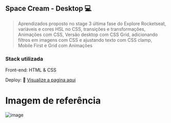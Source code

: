 ## Space Cream - Desktop 💻 


> Aprendizados proposto no stage 3 última fase do Explore Rocketseat, variáveis e cores HSL no CSS, transições e transformações, Animações com CSS, Versão desktop com CSS Grid, adicionando filtros em imagens com CSS e ajustando texto com CSS clamp, Mobile First e Grid com Animações


<h3>Stack utilizada</h3>

Front-end: HTML & CSS

Deploy: 🔗 <a href="https://visionary-shortbread-448a65.netlify.app/" target="_blank">Visualize a pagina aqui</a>

# Imagem de referência 

![image](https://user-images.githubusercontent.com/108701750/191097129-a01eab03-a363-4063-9783-e74a2566629b.png)
